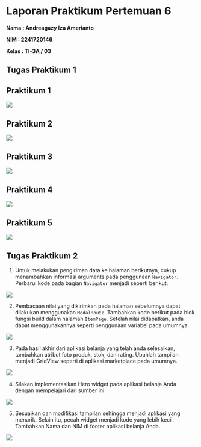 # Laporan Praktikum Pertemuan 6

**Nama  : Andreagazy Iza Amerianto**

**NIM   : 2241720146**

**Kelas : TI-3A / 03**

## Tugas Praktikum 1

## Praktikum 1

<img src="img/Pertemuan 6/Praktikum 1">

## Praktikum 2
<img src="img/Pertemuan 6/Praktikum 2">

## Praktikum 3
<img src="img/Pertemuan 6/Praktikum 3">

## Praktikum 4
<img src="img/Pertemuan 6/Praktikum 4">

## Praktikum 5
<img src="img/Pertemuan 6/Praktikum 5">


## Tugas Praktikum 2
1. Untuk melakukan pengiriman data ke halaman berikutnya, cukup menambahkan informasi arguments pada penggunaan `Navigator`. Perbarui kode pada bagian `Navigator` menjadi seperti berikut.

<img src="img/Pertemuan 6/TP2_No1.png">


2. Pembacaan nilai yang dikirimkan pada halaman sebelumnya dapat dilakukan menggunakan `ModalRoute`. Tambahkan kode berikut pada blok fungsi build dalam halaman `ItemPage`. Setelah nilai didapatkan, anda dapat menggunakannya seperti penggunaan variabel pada umumnya.

<img src="img/Pertemuan 6/TP2_No2.png">

3. Pada hasil akhir dari aplikasi belanja yang telah anda selesaikan, tambahkan atribut foto produk, stok, dan rating. Ubahlah tampilan menjadi GridView seperti di aplikasi marketplace pada umumnya.

<img src="img/Pertemuan 6/TP2_No3.png">

4. Silakan implementasikan Hero widget pada aplikasi belanja Anda dengan mempelajari dari sumber ini:

<img src="img/Pertemuan 6/TP2_No4.png">

5. Sesuaikan dan modifikasi tampilan sehingga menjadi aplikasi yang menarik. Selain itu, pecah widget menjadi kode yang lebih kecil. Tambahkan Nama dan NIM di footer aplikasi belanja Anda.

<img src="img/Pertemuan 6/TP2_No5.png">